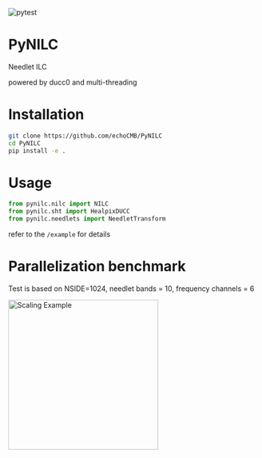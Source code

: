![pytest](https://github.com/echoCMB/PyNILC/actions/workflows/package.yml/badge.svg)
# PyNILC

Needlet ILC 

powered by ducc0 and multi-threading

# Installation

``` bash
git clone https://github.com/echoCMB/PyNILC
cd PyNILC
pip install -e .

```

# Usage

``` python
from pynilc.nilc import NILC
from pynilc.sht import HealpixDUCC
from pynilc.needlets import NeedletTransform
```
refer to the `/example` for details 

# Parallelization benchmark
Test is based on NSIDE=1024, needlet bands = 10, frequency channels = 6

<img src="https://github.com/echoCMB/PyNILC/blob/main/docs/scaling.png" alt="Scaling Example" width="300"/>









